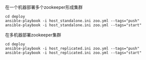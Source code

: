 在一个机器部署多个zookeeper形成集群
```
cd deploy
ansible-playbook -i host_standalone.ini zoo.yml --tags="push"
ansible-playbook -i host_standalone.ini zoo.yml --tags="start"
```
在多机器部署zookeeper集群

```
cd deploy
ansible-playbook -i host_replicated.ini zoo.yml --tags="push"
ansible-playbook -i host_replicated.ini zoo.yml --tags="start"
```
